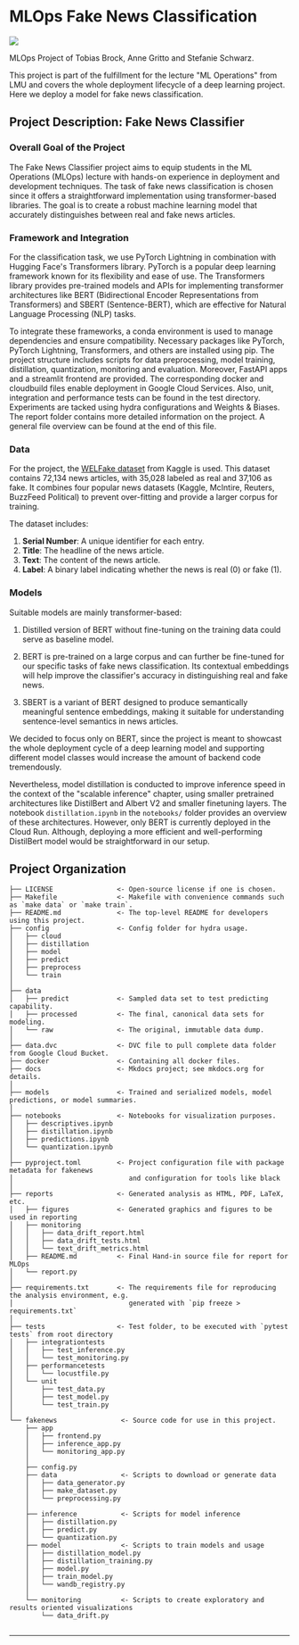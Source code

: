 # MLOps Fake News Classification

<a target="_blank" href="https://cookiecutter-data-science.drivendata.org/">
    <img src="https://img.shields.io/badge/CCDS-Project%20template-328F97?logo=cookiecutter" />
</a>

MLOps Project of Tobias Brock, Anne Gritto and Stefanie Schwarz.

This project is part of the fulfillment for the lecture "ML Operations" from LMU and covers the whole deployment lifecycle of a deep learning project. Here we deploy a model for fake news classification.

## Project Description: Fake News Classifier

### Overall Goal of the Project

The Fake News Classifier project aims to equip students in the ML Operations (MLOps) lecture with hands-on experience in deployment and development techniques. The task of fake news classification is chosen since it offers a straightforward implementation using transformer-based libraries. The goal is to create a robust machine learning model that accurately distinguishes between real and fake news articles.

### Framework and Integration

For the classification task, we use PyTorch Lightning in combination with Hugging Face's Transformers library. PyTorch is a popular deep learning framework known for its flexibility and ease of use. The Transformers library provides pre-trained models and APIs for implementing transformer architectures like BERT (Bidirectional Encoder Representations from Transformers) and SBERT (Sentence-BERT), which are effective for Natural Language Processing (NLP) tasks.

To integrate these frameworks, a conda environment is used to manage dependencies and ensure compatibility. Necessary packages like PyTorch, PyTorch Lightning, Transformers, and others are installed using pip. The project structure includes scripts for data preprocessing, model training, distillation, quantization, monitoring and evaluation. Moreover, FastAPI apps and a streamlit frontend are provided. The corresponding docker and cloudbuild files enable deployment in Google Cloud Services. Also, unit, integration and performance tests can be found in the test directory. Experiments are tacked using hydra configurations and Weights & Biases. The report folder contains more detailed information on the project. A general file overview can be found at the end of this file.

### Data

For the project, the [WELFake dataset](https://www.kaggle.com/datasets/saurabhshahane/fake-news-classification/data) from Kaggle is used. This dataset contains 72,134 news articles, with 35,028 labeled as real and 37,106 as fake. It combines four popular news datasets (Kaggle, McIntire, Reuters, BuzzFeed Political) to prevent over-fitting and provide a larger corpus for training.

The dataset includes:
1. **Serial Number**: A unique identifier for each entry.
2. **Title**: The headline of the news article.
3. **Text**: The content of the news article.
4. **Label**: A binary label indicating whether the news is real (0) or fake (1).

### Models
Suitable models are mainly transformer-based:

1. Distilled version of BERT without fine-tuning on the training data could serve as baseline model.

2. BERT is pre-trained on a large corpus and can further be fine-tuned for our specific tasks of fake news classification. Its contextual embeddings will help improve the classifier's accuracy in distinguishing real and fake news.

3. SBERT is a variant of BERT designed to produce semantically meaningful sentence embeddings, making it suitable for understanding sentence-level semantics in news articles.

We decided to focus only on BERT, since the project is meant to showcast the whole deployment cycle of a deep learning model and supporting different model classes would increase the amount of backend code tremendously.

Nevertheless, model distillation is conducted to improve inference speed in the context of the "scalable inference" chapter, using smaller pretrained architectures like DistilBert and Albert V2 and smaller finetuning layers. The notebook `distillation.ipynb` in the `notebooks/` folder provides an overview of these architectures.
However, only BERT is currently deployed in the Cloud Run. Although, deploying a more efficient and well-performing DistilBert model would be straightforward in our setup.


## Project Organization

```
├── LICENSE                <- Open-source license if one is chosen.
├── Makefile               <- Makefile with convenience commands such as `make data` or `make train`.
├── README.md              <- The top-level README for developers using this project.
├── config                 <- Config folder for hydra usage.
│   ├── cloud
│   ├── distillation
│   ├── model
│   ├── predict
│   ├── preprocess
│   └── train
│
├── data
│   ├── predict            <- Sampled data set to test predicting capability.
│   ├── processed          <- The final, canonical data sets for modeling.
│   └── raw                <- The original, immutable data dump.
│  
├── data.dvc               <- DVC file to pull complete data folder from Google Cloud Bucket.
├── docker                 <- Containing all docker files.
├── docs                   <- Mkdocs project; see mkdocs.org for details.
│
├── models                 <- Trained and serialized models, model predictions, or model summaries.
│
├── notebooks              <- Notebooks for visualization purposes.
│   ├── descriptives.ipynb
│   ├── distillation.ipynb
│   ├── predictions.ipynb
│   └── quantization.ipynb
│
├── pyproject.toml         <- Project configuration file with package metadata for fakenews
│                             and configuration for tools like black
│
├── reports                <- Generated analysis as HTML, PDF, LaTeX, etc.
│   ├── figures            <- Generated graphics and figures to be used in reporting
│   ├── monitoring
│   │   ├── data_drift_report.html
│   │   ├── data_drift_tests.html
│   │   └── text_drift_metrics.html
│   ├── README.md          <- Final Hand-in source file for report for MLOps
│   └── report.py
│
├── requirements.txt       <- The requirements file for reproducing the analysis environment, e.g.
│                             generated with `pip freeze > requirements.txt`
│
├── tests                  <- Test folder, to be executed with `pytest tests` from root directory
│   ├── integrationtests
│   │   ├── test_inference.py
│   │   └── test_monitoring.py
│   ├── performancetests
│   │   └── locustfile.py
│   └── unit
│       ├── test_data.py
│       ├── test_model.py
│       └── test_train.py
│
└── fakenews                <- Source code for use in this project.
    ├── app
    │   ├── frontend.py
    │   ├── inference_app.py
    │   └── monitoring_app.py
    │
    ├── config.py
    ├── data                <- Scripts to download or generate data
    │   ├── data_generator.py
    │   ├── make_dataset.py
    │   └── preprocessing.py
    │
    ├── inference           <- Scripts for model inference
    │   ├── distillation.py
    │   ├── predict.py
    │   └── quantization.py
    ├── model               <- Scripts to train models and usage
    │   ├── distillation_model.py
    │   ├── distillation_training.py
    │   ├── model.py
    │   ├── train_model.py
    │   └── wandb_registry.py
    │
    └── monitoring          <- Scripts to create exploratory and results oriented visualizations
        └── data_drift.py


```

--------
